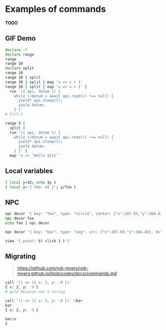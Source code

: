 # Examples of commands

__TODO__

## GIF Demo

```sh
declare -F
declare range
range
range 10
declare split
range 10
range 10 | split
range 10 | split | map 'x => x + 1'
range 10 | split | map 'x => x + 1' |
  run '({ api, datum }) {
    while ((datum = await api.read()) !== null) {
      yield* api.sleep(1);
      yield datum;
    } }'
# Ctrl-C
```

```sh
range 5 |
  split |
  run '({ api, datum }) {
    while ((datum = await api.read()) !== null) {
      yield* api.sleep(1);
      yield datum;
    } }' |
  map 'x => `Hello ${x}`'
```

## Local variables

```sh
( local y=42; echo $y )
( local y='{ foo: 42 }'; y/foo )
```

## NPC

```sh
npc decor '{ key: "foo", type: "circle", center: {"x":207.83,"y":384.43}, radius: 30 }'
npc decor foo
echo foo | npc decor

npc decor '{ key: "bar", type: "seg", src: {"x":207.83,"y":384.43}, dst: {"x":227.83,"y":384.43} }'
```

```sh
view '{ point:'$( click 1 )'}'
```

## Migrating

> https://github.com/rob-myers/rob-myers.github.io/blob/codev/docs/commands.md

```sh
call '() => ({ x: 2, y: -9 })'
{ x: 2, y: -9 }
# gold because not a string

call '() => ({ x: 2, y: -9 })' >bar
bar
{ x: 2, y: -9 }

bar/x
2
```